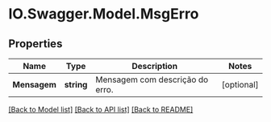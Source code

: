 # IO.Swagger.Model.MsgErro
## Properties

Name | Type | Description | Notes
------------ | ------------- | ------------- | -------------
**Mensagem** | **string** | Mensagem com descrição do erro. | [optional] 

[[Back to Model list]](../README.md#documentation-for-models) [[Back to API list]](../README.md#documentation-for-api-endpoints) [[Back to README]](../README.md)

